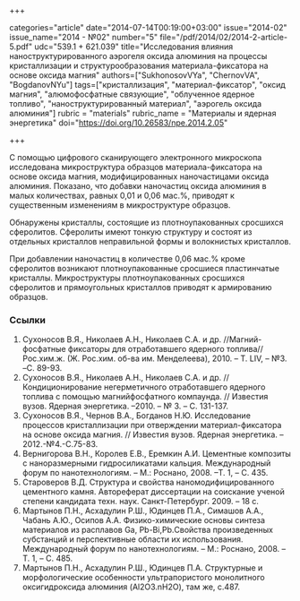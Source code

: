 +++

categories="article"
date="2014-07-14T00:19:00+03:00"
issue="2014-02"
issue_name="2014 - №02"
number="5"
file="/pdf/2014/02/2014-2-article-5.pdf"
udc="539.1 + 621.039"
title="Исследования влияния наноструктурированного аэрогеля оксида алюминия на процессы кристаллизации и структурообразования материала-фиксатора на основе оксида магния"
authors=["SukhonosovVYa", "ChernovVA", "BogdanovNYu"]
tags=["кристаллизация", "материал-фиксатор", "оксид магния", "алюмофосфатные связующие", "облученное ядерное топливо", "наноструктурированный материал", "аэрогель оксида алюминия"]
rubric = "materials"
rubric_name = "Материалы и ядерная энергетика"
doi="https://doi.org/10.26583/npe.2014.2.05"

+++

С помощью цифрового сканирующего электронного микроскопа исследована микроструктура образцов материала-фиксатора на основе оксида магния, модифицированных наночастицами оксида алюминия. Показано, что добавки наночастиц оксида алюминия в малых количествах, равных 0,01 и 0,06 мас.%, приводят к существенным изменениям в микроструктуре образцов.

Обнаружены кристаллы, состоящие из плотноупакованных сросшихся сферолитов. Сферолиты имеют тонкую структуру и состоят из отдельных кристаллов неправильной формы и волокнистых кристаллов.

При добавлении наночастиц в количестве 0,06 мас.% кроме сферолитов возникают плотноупакованные сросшиеся пластинчатые кристаллы. Микроструктуры плотноупакованных сросшихся сферолитов и прямоугольных кристаллов приводят к армированию образцов.

### Ссылки

1. Сухоносов В.Я., Николаев А.Н., Николаев С.А. и др. //Магний-фосфатные фиксаторы для отработавшего ядерного топлива// Рос.хим.ж. (Ж. Рос.хим. об-ва им. Менделеева), 2010. – Т. LIV, – №3. –С. 89-93.
2. Сухоносов В.Я., Николаев А.Н., Николаев С.А. и др. // Кондиционирование негерметичного отработавшего ядерного топлива с помощью магнийфосфатного компаунда. // Известия вузов. Ядерная энергетика. –2010. – № 3. – С. 131-137.
3. Сухоносов В.Я., Чернов В.А., Богданов Н.Ю. Исследование процессов кристаллизации при отверждении материал-фиксатора на основе оксида магния. // Известия вузов. Ядерная энергетика. –2012.-№4.-С.75-83.
4. Вернигорова В.Н., Королев Е.В., Еремкин А.И. Цементные композиты с наноразмерными гидросиликатами кальция. Международный форум по нанотехнологиям. – М.: Роснано, 2008. –Т. 1, – С. 435.
5. Староверов В.Д. Структура и свойства наномодифицированного цементного камня. Автореферат диссертации на соискание ученой степени кандидата техн. наук. Санкт-Петербург. 2009. – 18 с.
6. Мартынов П.Н., Асхадулин Р.Ш., Юдинцев П.А., Симашов А.А., Чабань А.Ю., Осипов А.А. Физико-химические основы синтеза материалов из расплавов Ga, Pb-Bi,Pb.Свойства произведенных субстанций и перспективные области их использования. Международный форум по нанотехнологиям. – М.: Роснано, 2008. –Т. 1, – С. 485.
7. Мартынов П.Н., Асхадулин Р.Ш., Юдинцев П.А. Структурные и морфологические особенности ультрапористого монолитного оксигидроксида алюминия (Al2O3.nH2O), там же, с.487.